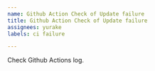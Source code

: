 ```yaml
---
name: Github Action Check of Update failure
title: Github Action Check of Update failure
assignees: yurake
labels: ci failure

---
```

Check Github Actions log.
